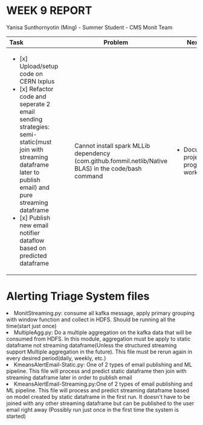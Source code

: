 WEEK 9 REPORT
==============
Yanisa Sunthornyotin (Ming) - Summer Student - CMS Monit Team

|        Task        |  Problem  | Next Step  | 
|:--------|------------| ------------|
| <ul><li>[x] Upload/setup code on CERN lxplus</li><li>[x] Refactor code and seperate 2 email sending strategies: semi-static(must join with streaming dataframe later to publish email) and pure streaming dataframe</li><li>[x] Publish new email notifier dataflow based on predicted dataframe</li></ul>|<ul>Cannot install spark MLLib dependency (com.github.fommil.netlib/Native BLAS) in the code/bash command</ul> | <ul><li>Document all project progress/Future work</li><ul> |
 

Alerting Triage System files
 ==========
 <li>MonitStreaming.py: consume all kafka message, apply primary grouping with window function and collect in HDFS. Should be running all the time(start just once)</li>
 <li>MultipleAgg.py: Do a multiple aggregation on the kafka data that will be consumed from HDFS. In this module, aggregation must be apply to static dataframe not streaming dataframe(Unless the structured streaming support Multiple aggregation in the future). This file must be rerun again in every desired period(daily, weekly, etc.)</li>
<li>KmeansAlertEmail-Static.py: One of 2 types of email publishing and ML pipeline. This file will process and predict static dataframe then join with streaming dataframe later in order to publish email</li>
<li>KmeansAlertEmail-Streaming.py:One of 2 types of email publishing and ML pipeline. This file will process and predict streaming dataframe based on model created by static dataframe in the first run. It doesn't have to be joined with any other streaming dataframe but can be published to the user email right away (Possibly run just once in the first time the system is started)</li>